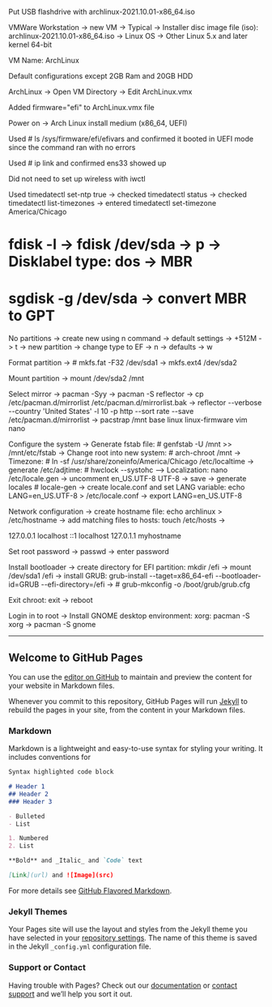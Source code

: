Put USB flashdrive with archlinux-2021.10.01-x86_64.iso

VMWare Workstation -> new VM -> Typical -> Installer disc image file (iso): archlinux-2021.10.01-x86_64.iso -> Linux OS -> Other Linux 5.x and later kernel 64-bit

VM Name: ArchLinux

Default configurations except 2GB Ram and 20GB HDD

ArchLinux -> Open VM Directory -> Edit ArchLinux.vmx

Added firmware="efi" to ArchLinux.vmx file

Power on -> Arch Linux install medium (x86_64, UEFI)

Used # ls /sys/firmware/efi/efivars and confirmed it booted in UEFI mode since the command ran with no errors

Used # ip link and confirmed ens33 showed up

Did not need to set up wireless with iwctl

Used timedatectl set-ntp true -> checked timedatectl status -> checked timedatectl list-timezones -> entered timedatectl set-timezone America/Chicago

# fdisk -l -> fdisk /dev/sda -> p -> Disklabel type: dos -> MBR

# sgdisk -g /dev/sda -> convert MBR to GPT

No partitions -> create new using n command -> default settings -> +512M -> t -> new partition -> change type to EF -> n -> defaults -> w

Format partition -> # mkfs.fat -F32 /dev/sda1 -> mkfs.ext4 /dev/sda2

Mount partition -> mount /dev/sda2 /mnt

Select mirror -> pacman -Syy -> pacman -S reflector -> cp /etc/pacman.d/mirrorlist /etc/pacman.d/mirrorlist.bak -> reflector --verbose --country 'United States' -l 10 -p http --sort rate --save /etc/pacman.d/mirrorlist -> pacstrap /mnt base linux linux-firmware vim nano

Configure the system -> Generate fstab file: # genfstab -U /mnt >> /mnt/etc/fstab -> Change root into new system: # arch-chroot /mnt -> Timezone: # ln -sf /usr/share/zoneinfo/America/Chicago /etc/localtime -> generate /etc/adjtime: # hwclock --systohc --> Localization: nano /etc/locale.gen -> uncomment en_US.UTF-8 UTF-8 -> save -> generate locales # locale-gen -> create locale.conf and set LANG variable: echo LANG=en_US.UTF-8 > /etc/locale.conf -> export LANG=en_US.UTF-8

Network configuration -> create hostname file: echo archlinux > /etc/hostname -> add matching files to hosts: touch /etc/hosts -> 

127.0.0.1	localhost
::1		localhost
127.0.1.1	myhostname

Set root password -> passwd -> enter password

Install bootloader -> create directory for EFI partition: mkdir /efi -> mount /dev/sda1 /efi -> install GRUB: grub-install --taget=x86_64-efi --bootloader-id=GRUB --efi-directory=/efi -> # grub-mkconfig -o /boot/grub/grub.cfg

Exit chroot: exit -> reboot

Login in to root ->
Install GNOME desktop environment: xorg: pacman -S xorg -> pacman -S gnome



-------------------------
## Welcome to GitHub Pages

You can use the [editor on GitHub](https://github.com/Lu-Lily/Lu-Lily.github.io/edit/main/index.md) to maintain and preview the content for your website in Markdown files.

Whenever you commit to this repository, GitHub Pages will run [Jekyll](https://jekyllrb.com/) to rebuild the pages in your site, from the content in your Markdown files.

### Markdown

Markdown is a lightweight and easy-to-use syntax for styling your writing. It includes conventions for

```markdown
Syntax highlighted code block

# Header 1
## Header 2
### Header 3

- Bulleted
- List

1. Numbered
2. List

**Bold** and _Italic_ and `Code` text

[Link](url) and ![Image](src)
```

For more details see [GitHub Flavored Markdown](https://guides.github.com/features/mastering-markdown/).

### Jekyll Themes

Your Pages site will use the layout and styles from the Jekyll theme you have selected in your [repository settings](https://github.com/Lu-Lily/Lu-Lily.github.io/settings/pages). The name of this theme is saved in the Jekyll `_config.yml` configuration file.

### Support or Contact

Having trouble with Pages? Check out our [documentation](https://docs.github.com/categories/github-pages-basics/) or [contact support](https://support.github.com/contact) and we’ll help you sort it out.
